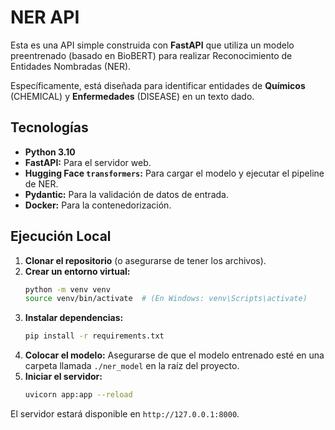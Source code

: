# NER API

Esta es una API simple construida con **FastAPI** que utiliza un modelo preentrenado (basado en BioBERT) para realizar Reconocimiento de Entidades Nombradas (NER).

Específicamente, está diseñada para identificar entidades de **Químicos** (CHEMICAL) y **Enfermedades** (DISEASE) en un texto dado.

## Tecnologías

* **Python 3.10**
* **FastAPI:** Para el servidor web.
* **Hugging Face `transformers`:** Para cargar el modelo y ejecutar el pipeline de NER.
* **Pydantic:** Para la validación de datos de entrada.
* **Docker:** Para la contenedorización.


## Ejecución Local

1.  **Clonar el repositorio** (o asegurarse de tener los archivos).
2.  **Crear un entorno virtual:**
    ```bash
    python -m venv venv
    source venv/bin/activate  # (En Windows: venv\Scripts\activate)
    ```
3.  **Instalar dependencias:**
    ```bash
    pip install -r requirements.txt
    ```
4.  **Colocar el modelo:** Asegurarse de que el modelo entrenado esté en una carpeta llamada `./ner_model` en la raíz del proyecto.
5.  **Iniciar el servidor:**
    ```bash
    uvicorn app:app --reload
    ```
El servidor estará disponible en `http://127.0.0.1:8000`.

